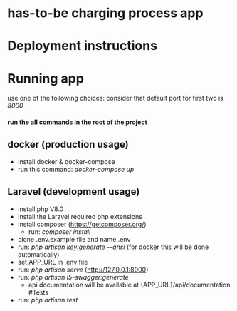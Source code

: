 # has-to-be charging process app

# Deployment instructions
# Running app
use one of the following choices:
consider that default port for first two is *8000*
#### run the all commands in the **root of the project**

## docker (production usage)
- install docker & docker-compose
- run this command: *docker-compose up*
## Laravel (development usage)
- install php V8.0
- install the Laravel required php extensions
- install composer (https://getcomposer.org/)
    - run: *composer install* 
- clone .env.example file and name .env
- run: *php artisan key:generate --ansi* (for docker this will be done automatically)
- set APP_URL in .env file
- run: *php artisan serve* (http://127.0.0.1:8000)
- run: *php artisan l5-swagger:generate* 
    - api documentation will be available at {APP_URL}/api/documentation
#Tests
- run: *php artisan test*
